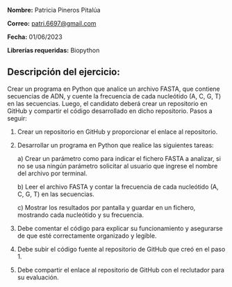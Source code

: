 **Nombre:** Patricia Pineros Pitalúa

**Correo:** patri.6697@gmail.com

**Fecha:** 01/06/2023

**Librerías requeridas:** Biopython

## **Descripción del ejercicio:**

Crear un programa en Python que analice un archivo FASTA, que contiene secuencias de ADN, y cuente la frecuencia de cada nucleótido (A, C, G, T) en las secuencias. Luego, el candidato deberá crear un repositorio en GitHub y compartir el código desarrollado en dicho
repositorio.
Pasos a seguir:
1. Crear un repositorio en GitHub y proporcionar el enlace al repositorio.
2. Desarrollar un programa en Python que realice las siguientes tareas:

    a) Crear un parámetro como para indicar el fichero FASTA a analizar, si no se usa ningún parámetro solicitar al usuario que ingrese el nombre del archivo por terminal.

    b) Leer el archivo FASTA y contar la frecuencia de cada nucleótido (A, C, G, T) en las secuencias.

    c) Mostrar los resultados por pantalla y guardar en un fichero, mostrando cada nucleótido y su frecuencia.
3. Debe comentar el código para explicar su funcionamiento y asegurarse de que esté correctamente organizado y legible.
4. Debe subir el código fuente al repositorio de GitHub que creó en el paso 1.
5. Debe compartir el enlace al repositorio de GitHub con el reclutador para su evaluación.

